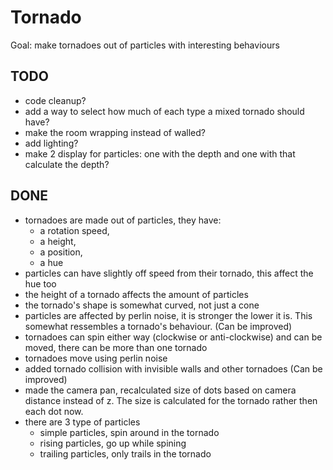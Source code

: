 # Tornado

Goal: make tornadoes out of particles with interesting behaviours

## TODO

- code cleanup?
- add a way to select how much of each type a mixed tornado should have?
- make the room wrapping instead of walled?
- add lighting?
- make 2 display for particles: one with the depth and one with that calculate the depth?

## DONE

- tornadoes are made out of particles, they have:
	+ a rotation speed,
	+ a height,
	+ a position,
	+ a hue
- particles can have slightly off speed from their tornado, this affect the hue too
- the height of a tornado affects the amount of particles
- the tornado's shape is somewhat curved, not just a cone
- particles are affected by perlin noise, it is stronger the lower it is. This somewhat ressembles a tornado's behaviour. (Can be improved)
- tornadoes can spin either way (clockwise or anti-clockwise) and can be moved, there can be more than one tornado
- tornadoes move using perlin noise
- added tornado collision with invisible walls and other tornadoes (Can be improved)
- made the camera pan, recalculated size of dots based on camera distance instead of z. The size is calculated for the tornado rather then each dot now.
- there are 3 type of particles
	+ simple particles, spin around in the tornado
	+ rising particles, go up while spining
	+ trailing particles, only trails in the tornado
